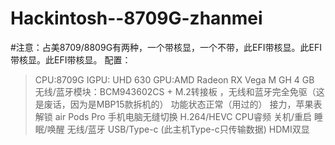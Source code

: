 # Hackintosh--8709G-zhanmei
#注意：占美8709/8809G有两种，一个带核显，一个不带，此EFI带核显。此EFI带核显。此EFI带核显。
配置：
> CPU:8709G
> IGPU: UHD 630
> GPU:AMD Radeon RX Vega M GH 4 GB
> 无线/蓝牙模块：BCM943602CS + M.2转接板 ，无线和蓝牙完全免驱（这是废话，因为是MBP15款拆机的）
功能状态正常（用过的）
> 接力，苹果表解锁
> air Pods Pro 手机电脑无缝切换
> H.264/HEVC
> CPU睿频
> 关机/重启
> 睡眠/唤醒
> 无线/蓝牙
> USB/Type-c (此主机Type-c只传输数据)
> HDMI双显
